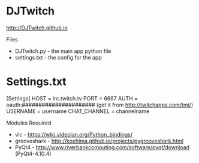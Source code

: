 DJTwitch
==================
http://DJTwitch.github.io

Files
* DJTwitch.py - the main app python file 
* settings.txt - the config for the app

Settings.txt
=============
[Settings]
HOST = irc.twitch.tv
PORT = 6667
AUTH = oauth:###################### (get it from http://twitchapps.com/tmi/)
USERNAME = username
CHAT_CHANNEL = channelname

Modules Required
* vlc - https://wiki.videolan.org/Python_bindings/
* grooveshark - http://koehlma.github.io/projects/pygrooveshark.html
* PyQt4 - http://www.riverbankcomputing.com/software/pyqt/download (PyQt4-4.10.4)
